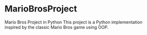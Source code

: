 # MarioBrosProject
Mario Bros Project in Python This project is a Python implementation inspired by the classic Mario Bros game using OOP. 
